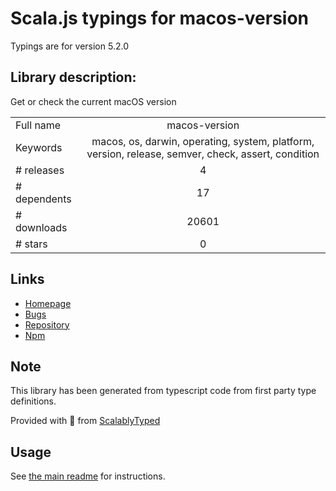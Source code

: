 
# Scala.js typings for macos-version

Typings are for version 5.2.0

## Library description:
Get or check the current macOS version

|                    |                 |
| ------------------ | :-------------: |
| Full name          | macos-version |
| Keywords           | macos, os, darwin, operating, system, platform, version, release, semver, check, assert, condition |
| # releases         | 4 |
| # dependents       | 17 |
| # downloads        | 20601 |
| # stars            | 0 |

## Links
- [Homepage](https://github.com/sindresorhus/macos-version#readme)
- [Bugs](https://github.com/sindresorhus/macos-version/issues)
- [Repository](https://github.com/sindresorhus/macos-version)
- [Npm](https://www.npmjs.com/package/macos-version)
    


## Note
This library has been generated from typescript code from first party type definitions.

Provided with :purple_heart: from [ScalablyTyped](https://github.com/oyvindberg/ScalablyTyped)

## Usage
See [the main readme](../../readme.md) for instructions.


